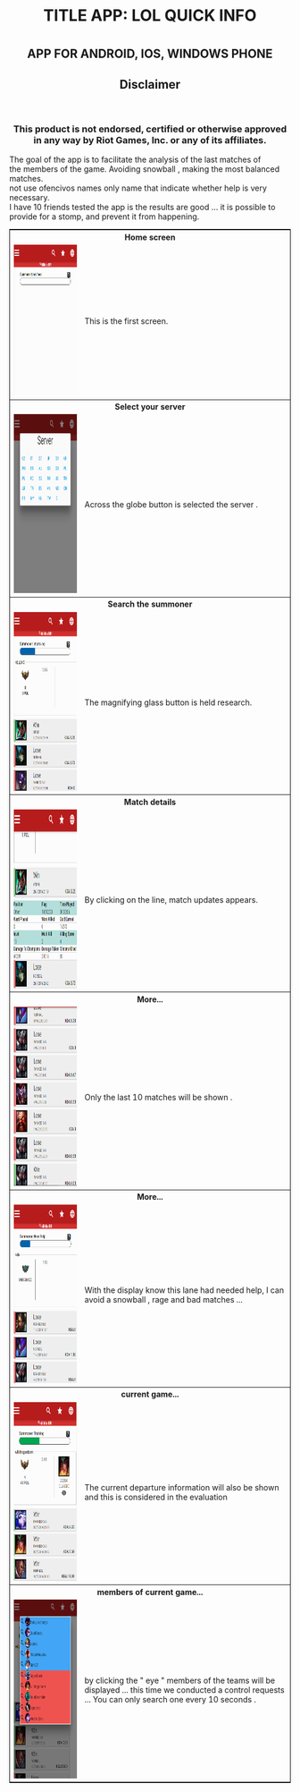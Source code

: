 <html>
  <head>
    <meta charset="utf-8">
  </head>
  <body>
      <center><h1>TITLE APP: LOL QUICK INFO<h1></center>
      <center><h2>APP FOR ANDROID, IOS, WINDOWS PHONE<h2></center>
      <center>
        <h2>
        Disclaimer
        </h2>
        <br>
         <h3>
	This product is not endorsed, certified or otherwise approved in any way by Riot Games, Inc. or any of its affiliates.
	</h3>
      </center>
      <table style="width:100%;  border: 1px solid black; border-collapse: collapse;">
        <tr>
          <th colspan="2">Home screen</th>
        </tr>
        <tr>
          <td> <img src="a.PNG" height="270" width="370"> </td>
          <td >This is the first screen.</td>
        </tr>
        <tr>
          <th colspan="2">Select your server</th>
        </tr>
        <tr>
          <td> <img src="b.PNG" height="320" width="250"> </td>
          <td > Across the globe button is selected the server .</td>
        </tr>
        <tr>
	   <th colspan="2">Search the summoner</th>
        </tr>
        <tr>
          <td> <img src="c.PNG" height="320" width="250"> </td>
          <td > The magnifying glass button is held research.</td>
        </tr>
		<tr>
          <th colspan="2">Match details</th>
        </tr>
        <tr>
          <td> <img src="d.PNG" height="320" width="250"> </td>
          <td > By clicking on the line, match updates appears.</td>
        </tr>
	   <th colspan="2">More...</th>
        </tr>
        <tr>
          <td> <img src="e.PNG" height="320" width="250"> </td>
          <td > Only the last 10 matches will be shown .</td>
        </tr>
	   <th colspan="2">More...</th>
        </tr>
        <tr>
          <td> <img src="f.PNG" height="320" width="250"> </td>
          <td > With the display know this lane had needed help, I can avoid a snowball , rage and bad matches ...</td>
        </tr>
	   <th colspan="2">current game...</th>
        </tr>
        <tr>
          <td> <img src="g.PNG" height="320" width="250"> </td>
          <td > The current departure information will also be shown and this is considered in the evaluation</td>
        </tr>
	   <th colspan="2">members of current game...</th>
        </tr>
        <tr>
          <td> <img src="h.PNG" height="320" width="250"> </td>
          <td> by clicking the " eye " members of the teams will be displayed ... this time we conducted a control requests ... You can only search one every 10 seconds .</td>
        </tr>
        <tr>
    	The goal of the app is to facilitate the analysis of the last matches of<br>
        the members of the game. Avoiding snowball , making the most balanced matches.<br>
	not use ofencivos names only name that indicate whether help is very necessary.<br>
	I have 10 friends tested the app is the results are good ... it is possible to<br>
	provide for a stomp, and prevent it from happening.<br>
	</tr>
  </body>
</html>
